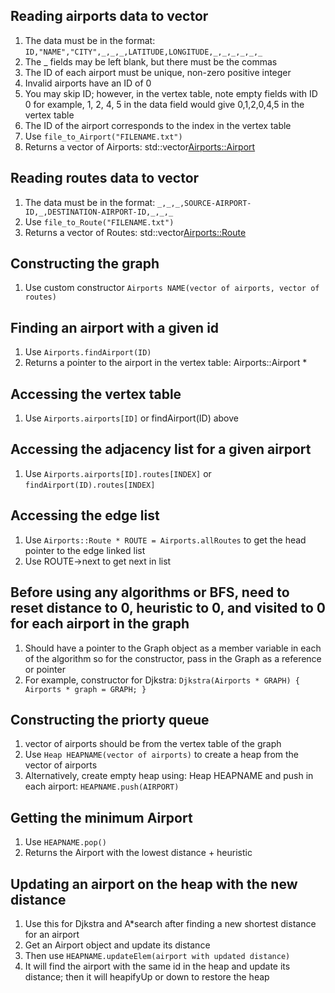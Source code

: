 ## Reading airports data to vector
1. The data must be in the format: `ID,"NAME","CITY",_,_,_,LATITUDE,LONGITUDE,_,_,_,_,_,_`
2. The _ fields may be left blank, but there must be the commas
3. The ID of each airport must be unique, non-zero positive integer
4. Invalid airports have an ID of 0
5. You may skip ID; however, in the vertex table, note empty fields with ID 0
for example, 1, 2, 4, 5 in the data field would give 0,1,2,0,4,5 in the vertex table
6. The ID of the airport corresponds to the index in the vertex table
7. Use `file_to_Airport("FILENAME.txt")`
8. Returns a vector of Airports: std::vector<Airports::Airport>

## Reading routes data to vector
1. The data must be in the format: `_,_,_,SOURCE-AIRPORT-ID,_,DESTINATION-AIRPORT-ID,_,_,_`
2. Use `file_to_Route("FILENAME.txt")`
3. Returns a vector of Routes: std::vector<Airports::Route>

## Constructing the graph
1. Use custom constructor `Airports NAME(vector of airports, vector of routes)`

## Finding an airport with a given id
1. Use `Airports.findAirport(ID)`
2. Returns a pointer to the airport in the vertex table: Airports::Airport *

## Accessing the vertex table
1. Use `Airports.airports[ID]` or findAirport(ID) above

## Accessing the adjacency list for a given airport
1. Use `Airports.airports[ID].routes[INDEX]` or `findAirport(ID).routes[INDEX]`

## Accessing the edge list
1. Use `Airports::Route * ROUTE = Airports.allRoutes` to get the head pointer to the edge linked list
2. Use ROUTE->next to get next in list

## Before using any algorithms or BFS, need to reset distance to 0, heuristic to 0, and visited to 0 for each airport in the graph
1. Should have a pointer to the Graph object as a member variable in each of the algorithm so for the constructor, pass in the Graph as a reference or pointer
2. For example, constructor for Djkstra: `Djkstra(Airports * GRAPH) { Airports * graph = GRAPH; }`

## Constructing the priorty queue
1. vector of airports should be from the vertex table of the graph
2. Use `Heap HEAPNAME(vector of airports)` to create a heap from the vector of airports
3. Alternatively, create empty heap using: Heap HEAPNAME and push in each airport: `HEAPNAME.push(AIRPORT)`

## Getting the minimum Airport
1. Use `HEAPNAME.pop()`
2. Returns the Airport with the lowest distance + heuristic

## Updating an airport on the heap with the new distance
1. Use this for Djkstra and A*search after finding a new shortest distance for an airport
2. Get an Airport object and update its distance
3. Then use `HEAPNAME.updateElem(airport with updated distance)`
4. It will find the airport with the same id in the heap and update its distance; then it will
heapifyUp or down to restore the heap
